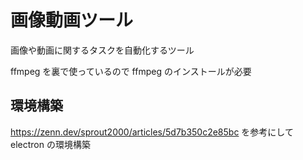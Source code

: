 # 画像動画ツール

画像や動画に関するタスクを自動化するツール

ffmpeg を裏で使っているので ffmpeg のインストールが必要

## 環境構築

https://zenn.dev/sprout2000/articles/5d7b350c2e85bc を参考にして electron の環境構築
